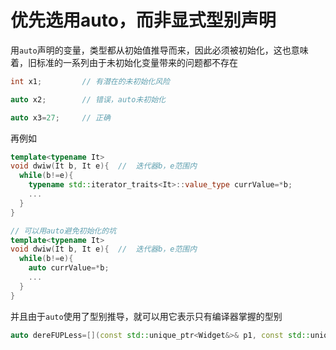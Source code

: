 # 优先选用auto，而非显式型别声明

用`auto`声明的变量，类型都从初始值推导而来，因此必须被初始化，这也意味着，旧标准的一系列由于未初始化变量带来的问题都不存在

```cpp
int x1;         // 有潜在的未初始化风险

auto x2;        // 错误，auto未初始化

auto x3=27;     // 正确
```

再例如

```cpp
template<typename It>
void dwiw(It b, It e){  //  迭代器b，e范围内
  while(b!=e){
    typename std::iterator_traits<It>::value_type currValue=*b;
    ...
  }
}

// 可以用auto避免初始化的坑
template<typename It>
void dwiw(It b, It e){  //  迭代器b，e范围内
  while(b!=e){
    auto currValue=*b;
    ...
  }
}

```

并且由于`auto`使用了型别推导，就可以用它表示只有编译器掌握的型别

```cpp
auto dereFUPLess=[](const std::unique_ptr<Widget&>& p1, const std::unique_ptr<Widget&>& p2){return *p1<*p2;}
```
